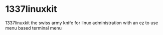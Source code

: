 # 1337linuxkit
 
  1337linuxkit the swiss army knife for linux administration with an ez to use menu based terminal menu
